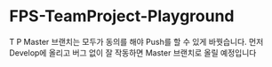 # FPS-TeamProject-Playground
T P
Master 브랜치는 모두가 동의를 해야 Push를 할 수 있게 바꿧습니다.
먼저 Develop에 올리고 버그 없이 잘 작동하면 Master 브랜치로 올릴 예정입니다
